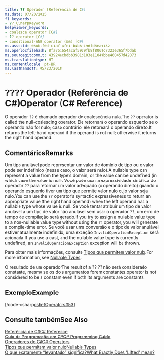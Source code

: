 ```yaml
---
title: ?? Operador (Referência de C#)
ms.date: 07/20/2015
f1_keywords:
- ??_CSharpKeyword
helpviewer_keywords:
- coalesce operator [C#]
- ?? operator [C#]
- conditional-AND operator (&&) [C#]
ms.assetid: 088b1f0d-c1af-4fe1-b4b8-196fd5ea9132
ms.openlocfilehash: 8fa751654acaf5939fb8f8068c7323e365f7bdab
ms.sourcegitcommit: 43924acbdbb3981d103e11049bbe460457d42073
ms.translationtype: HT
ms.contentlocale: pt-BR
ms.lasthandoff: 05/23/2018
---
```

# <a name="-operator-c-reference"></a><span data-ttu-id="91c0f-103">??</span><span class="sxs-lookup"><span data-stu-id="91c0f-103">??</span></span> <span data-ttu-id="91c0f-104">Operador (Referência de C#)</span><span class="sxs-lookup"><span data-stu-id="91c0f-104">Operator (C# Reference)</span></span>
<span data-ttu-id="91c0f-105">O operador `??` é chamado operador de coalescência nula.</span><span class="sxs-lookup"><span data-stu-id="91c0f-105">The `??` operator is called the null-coalescing operator.</span></span>  <span data-ttu-id="91c0f-106">Ele retornará o operando esquerdo se o operando não for nulo; caso contrário, ele retornará o operando direito.</span><span class="sxs-lookup"><span data-stu-id="91c0f-106">It returns the left-hand operand if the operand is not null; otherwise it returns the right hand operand.</span></span>  
  
## <a name="remarks"></a><span data-ttu-id="91c0f-107">Comentários</span><span class="sxs-lookup"><span data-stu-id="91c0f-107">Remarks</span></span>  
 <span data-ttu-id="91c0f-108">Um tipo anulável pode representar um valor de domínio do tipo ou o valor pode ser indefinido (nesse caso, o valor será nulo).</span><span class="sxs-lookup"><span data-stu-id="91c0f-108">A nullable type can represent a value from the type’s domain, or the value can be undefined (in which case the value is null).</span></span> <span data-ttu-id="91c0f-109">Você pode usar a expressividade sintática do operador `??` para retornar um valor adequado (o operando direito) quando o operando esquerdo tiver um tipo que permite valor nulo cujo valor seja nulo.</span><span class="sxs-lookup"><span data-stu-id="91c0f-109">You can use the `??` operator’s syntactic expressiveness to return an appropriate value (the right hand operand) when the left operand has a nullable type whose value is null.</span></span> <span data-ttu-id="91c0f-110">Se você tentar atribuir um tipo de valor anulável a um tipo de valor não anulável sem usar o operador `??`, um erro de tempo de compilação será gerado.</span><span class="sxs-lookup"><span data-stu-id="91c0f-110">If you try to assign a nullable value type to a non-nullable value type without using the `??` operator, you will generate a compile-time error.</span></span> <span data-ttu-id="91c0f-111">Se você usar uma conversão e o tipo de valor anulável estiver atualmente indefinido, uma exceção `InvalidOperationException` será acionada.</span><span class="sxs-lookup"><span data-stu-id="91c0f-111">If you use a cast, and the nullable value type is currently undefined, an `InvalidOperationException` exception will be thrown.</span></span>  
  
 <span data-ttu-id="91c0f-112">Para obter mais informações, consulte [Tipos que permitem valor nulo](../../../csharp/programming-guide/nullable-types/index.md).</span><span class="sxs-lookup"><span data-stu-id="91c0f-112">For more information, see [Nullable Types](../../../csharp/programming-guide/nullable-types/index.md).</span></span>  
  
 <span data-ttu-id="91c0f-113">O resultado de um operador</span><span class="sxs-lookup"><span data-stu-id="91c0f-113">The result of a ??</span></span> <span data-ttu-id="91c0f-114">?? não será considerado constante, mesmo se os dois argumentos forem constantes.</span><span class="sxs-lookup"><span data-stu-id="91c0f-114">operator is not considered to be a constant even if both its arguments are constants.</span></span>  
  
## <a name="example"></a><span data-ttu-id="91c0f-115">Exemplo</span><span class="sxs-lookup"><span data-stu-id="91c0f-115">Example</span></span>  
 [!code-csharp[csRefOperators#53](../../../csharp/language-reference/operators/codesnippet/CSharp/null-conditional-operator_1.cs)]  
  
## <a name="see-also"></a><span data-ttu-id="91c0f-116">Consulte também</span><span class="sxs-lookup"><span data-stu-id="91c0f-116">See Also</span></span>  
 [<span data-ttu-id="91c0f-117">Referência de C#</span><span class="sxs-lookup"><span data-stu-id="91c0f-117">C# Reference</span></span>](../../../csharp/language-reference/index.md)  
 [<span data-ttu-id="91c0f-118">Guia de Programação em C#</span><span class="sxs-lookup"><span data-stu-id="91c0f-118">C# Programming Guide</span></span>](../../../csharp/programming-guide/index.md)  
 [<span data-ttu-id="91c0f-119">Operadores do C#</span><span class="sxs-lookup"><span data-stu-id="91c0f-119">C# Operators</span></span>](../../../csharp/language-reference/operators/index.md)  
 [<span data-ttu-id="91c0f-120">Tipos que permitem valor nulo</span><span class="sxs-lookup"><span data-stu-id="91c0f-120">Nullable Types</span></span>](../../../csharp/programming-guide/nullable-types/index.md)  
 [<span data-ttu-id="91c0f-121">O que exatamente “levantado” significa?</span><span class="sxs-lookup"><span data-stu-id="91c0f-121">What Exactly Does 'Lifted' mean?</span></span>](https://blogs.msdn.microsoft.com/ericlippert/2007/06/27/what-exactly-does-lifted-mean/)
